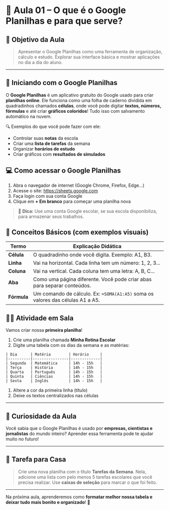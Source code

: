 # 📘 Aula 01 – O que é o Google Planilhas e para que serve?

## 🎯 Objetivo da Aula

> Apresentar o Google Planilhas como uma ferramenta de organização, cálculo e estudo. Explorar sua interface básica e mostrar aplicações no dia a dia do aluno.

------

## 🚀 Iniciando com o Google Planilhas

O **Google Planilhas** é um aplicativo gratuito do Google usado para criar **planilhas online**. Ele funciona como uma folha de caderno dividida em quadradinhos chamados **células**, onde você pode digitar **textos, números, fórmulas** e até criar **gráficos coloridos**! Tudo isso com salvamento automático na nuvem.

🔍 Exemplos do que você pode fazer com ele:

- Controlar suas **notas** da escola
- Criar uma **lista de tarefas** da semana
- Organizar **horários de estudo**
- Criar gráficos com **resultados de simulados**

## 💻 Como acessar o Google Planilhas

1. Abra o navegador de internet (Google Chrome, Firefox, Edge…)
2. Acesse o site: https://sheets.google.com
3. Faça login com sua conta Google
4. Clique em **+ Em branco** para começar uma planilha nova

> 📝 **Dica:** Use uma conta Google escolar, se sua escola disponibiliza, para armazenar seus trabalhos.

## 🧠 Conceitos Básicos (com exemplos visuais)

| Termo       | Explicação Didática                                          |
| ----------- | ------------------------------------------------------------ |
| **Célula**  | O quadradinho onde você digita. Exemplo: A1, B3.             |
| **Linha**   | Vai na horizontal. Cada linha tem um número: 1, 2, 3...      |
| **Coluna**  | Vai na vertical. Cada coluna tem uma letra: A, B, C...       |
| **Aba**     | Como uma página diferente. Você pode criar abas para separar conteúdos. |
| **Fórmula** | Um comando de cálculo. Ex: `=SOMA(A1:A5)` soma os valores das células A1 a A5. |

## 👨‍🏫 Atividade em Sala

Vamos criar nossa **primeira planilha**!

1. Crie uma planilha chamada **Minha Rotina Escolar**
2. Digite uma tabela com os dias da semana e as matérias:

```
| Dia      | Matéria        | Horário     |
|----------|----------------|-------------|
| Segunda  | Matemática     | 14h - 15h   |
| Terça    | História       | 14h - 15h   |
| Quarta   | Português      | 14h - 15h   |
| Quinta   | Ciências       | 14h - 15h   |
| Sexta    | Inglês         | 14h - 15h   |
```

1. Altere a cor da primeira linha (título)
2. Deixe os textos centralizados nas células

------

## 🧩 Curiosidade da Aula

Você sabia que o Google Planilhas é usado por **empresas, cientistas e jornalistas** do mundo inteiro? Aprender essa ferramenta pode te ajudar muito no futuro!

------

## 📌 Tarefa para Casa

> Crie uma nova planilha com o título **Tarefas da Semana**. Nela, adicione uma lista com pelo menos 5 tarefas escolares que você precisa realizar. Use **caixas de seleção** para marcar o que foi feito.

------

Na próxima aula, aprenderemos como **formatar melhor nossa tabela e deixar tudo mais bonito e organizado**! 🎨